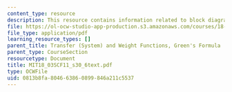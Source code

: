 ```yaml
---
content_type: resource
description: This resource contains information related to block diagrams.
file: https://ol-ocw-studio-app-production.s3.amazonaws.com/courses/18-03sc-differential-equations-fall-2011/0813b8fa804663860899846a211c5537_MIT18_03SCF11_s30_6text.pdf
file_type: application/pdf
learning_resource_types: []
parent_title: Transfer (System) and Weight Functions, Green's Formula
parent_type: CourseSection
resourcetype: Document
title: MIT18_03SCF11_s30_6text.pdf
type: OCWFile
uid: 0813b8fa-8046-6386-0899-846a211c5537
---
```

